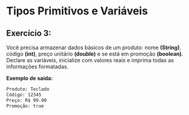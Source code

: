 # Tipos Primitivos e Variáveis

## Exercício 3:
Você precisa armazenar dados básicos de um produto: nome **(String)**, código **(int)**, preço unitário **(double)** e se está em promoção **(boolean)**. Declare as variáveis, inicialize com valores reais e imprima todas as informações formatadas.

**Exemplo de saída:**
 ```sh
Produto: Teclado  
Código: 12345  
Preço: R$ 99.90  
Promoção: true
```